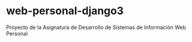 # web-personal-django3
Proyecto de la Asignatura de Desarrollo de Sistemas de Información Web Personal
